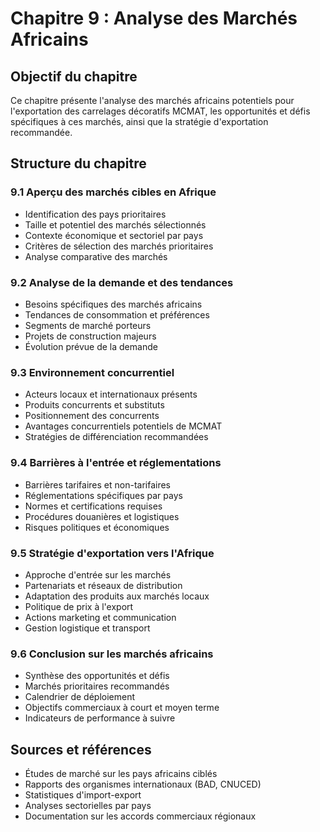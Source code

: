 # Chapitre 9 : Analyse des Marchés Africains

## Objectif du chapitre
Ce chapitre présente l'analyse des marchés africains potentiels pour l'exportation des carrelages décoratifs MCMAT, les opportunités et défis spécifiques à ces marchés, ainsi que la stratégie d'exportation recommandée.

## Structure du chapitre

### 9.1 Aperçu des marchés cibles en Afrique
- Identification des pays prioritaires
- Taille et potentiel des marchés sélectionnés
- Contexte économique et sectoriel par pays
- Critères de sélection des marchés prioritaires
- Analyse comparative des marchés

### 9.2 Analyse de la demande et des tendances
- Besoins spécifiques des marchés africains
- Tendances de consommation et préférences
- Segments de marché porteurs
- Projets de construction majeurs
- Évolution prévue de la demande

### 9.3 Environnement concurrentiel
- Acteurs locaux et internationaux présents
- Produits concurrents et substituts
- Positionnement des concurrents
- Avantages concurrentiels potentiels de MCMAT
- Stratégies de différenciation recommandées

### 9.4 Barrières à l'entrée et réglementations
- Barrières tarifaires et non-tarifaires
- Réglementations spécifiques par pays
- Normes et certifications requises
- Procédures douanières et logistiques
- Risques politiques et économiques

### 9.5 Stratégie d'exportation vers l'Afrique
- Approche d'entrée sur les marchés
- Partenariats et réseaux de distribution
- Adaptation des produits aux marchés locaux
- Politique de prix à l'export
- Actions marketing et communication
- Gestion logistique et transport

### 9.6 Conclusion sur les marchés africains
- Synthèse des opportunités et défis
- Marchés prioritaires recommandés
- Calendrier de déploiement
- Objectifs commerciaux à court et moyen terme
- Indicateurs de performance à suivre

## Sources et références
- Études de marché sur les pays africains ciblés
- Rapports des organismes internationaux (BAD, CNUCED)
- Statistiques d'import-export
- Analyses sectorielles par pays
- Documentation sur les accords commerciaux régionaux
